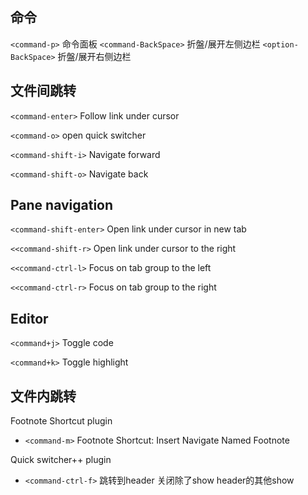 ## 命令

`<command-p>` 命令面板
`<command-BackSpace>` 折盤/展开左侧边栏
`<option-BackSpace>` 折盤/展开右侧边栏


## 文件间跳转

`<command-enter>` Follow link under cursor

`<command-o>` open quick switcher

`<command-shift-i>` Navigate forward

`<command-shift-o>` Navigate back

## Pane navigation

`<command-shift-enter>` Open link under cursor in new tab

`<<command-shift-r>` Open link under cursor to the right

`<<command-ctrl-l>` Focus on tab group to the left

`<<command-ctrl-r>` Focus on tab group to the right

## Editor

`<command+j>` Toggle code

`<command+k>` Toggle highlight

## 文件内跳转

Footnote Shortcut plugin
- `<command-m>` Footnote Shortcut: Insert Navigate Named Footnote

Quick switcher++ plugin
- `<command-ctrl-f>` 跳转到header 关闭除了show header的其他show

